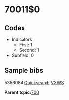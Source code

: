 # 70011$0

## Codes

-   Indicators
    -   First: 1
    -   Second: 1
-   Subfield: 0

## Sample bibs

5356084 [Quicksearch](https://search.library.yale.edu/catalog/5356084) [VXWS](http://prodorbis.library.yale.edu:7014/vxws/GetHoldingsService?bibId=5356084)

**Parent topic:**[700](../../tags/700/700.md)

